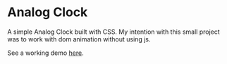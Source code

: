# Analog Clock


A simple Analog Clock built with CSS. My intention with this small project was to work with dom animation without using js. 

See a working demo <a href=' https://zataara.github.io/analog-clock/'>here</a>.
